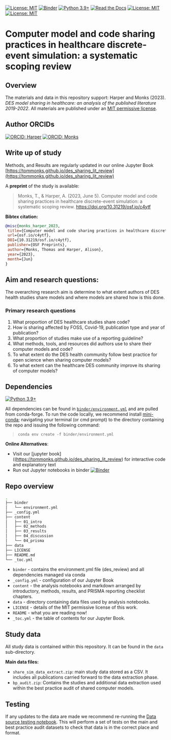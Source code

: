 [![License: MIT](https://img.shields.io/badge/License-MIT-yellow.svg)](https://opensource.org/licenses/MIT)
[![Binder](https://mybinder.org/badge_logo.svg)](https://mybinder.org/v2/gh/TomMonks/des_sharing_lit_review/HEAD)
[![Python 3.9+](https://img.shields.io/badge/python-3.9+-blue.svg)](https://www.python.org/downloads/release/python-390/)
[![Read the Docs](https://readthedocs.org/projects/pip/badge/?version=latest)](https://tommonks.github.io/des_sharing_lit_review)
[![License: MIT](https://img.shields.io/badge/ORCID-0000--0001--5274--5037-brightgreen)](https://orcid.org/0000-0001-5274-5037)
[![License: MIT](https://img.shields.io/badge/ORCID-0000--0003--2631--4481-brightgreen)](https://orcid.org/0000-0003-2631-4481)

# Computer model and code sharing practices in healthcare discrete-event simulation: a systematic scoping review

## Overview 
The materials and data in this repository support: Harper and Monks (2023).  *DES model sharing in healthcare: an analysis of the published literature 2019-2022*.  All materials are published under an [MIT permissive license](https://github.com/TomMonks/des_sharing_lit_review/blob/main/LICENSE). 

## Author ORCIDs

[![ORCID: Harper](https://img.shields.io/badge/ORCID-0000--0001--5274--5037-brightgreen)](https://orcid.org/0000-0001-5274-5037)
[![ORCID: Monks](https://img.shields.io/badge/ORCID-0000--0003--2631--4481-brightgreen)](https://orcid.org/0000-0003-2631-4481)

## Write up of study

Methods, and Results are regularly updated in our online Jupyter Book [https://tommonks.github.io/des_sharing_lit_review](https://tommonks.github.io/des_sharing_lit_review)

A **preprint** of the study is available:

> Monks, T., & Harper, A. (2023, June 5). Computer model and code sharing practices in healthcare discrete-event simulation: a systematic scoping review. https://doi.org/10.31219/osf.io/c4ytf

**Bibtex citation:**

```bibtex
@misc{monks_harper_2023,
 title={Computer model and code sharing practices in healthcare discrete-event simulation: a systematic scoping review},
 url={osf.io/c4ytf},
 DOI={10.31219/osf.io/c4ytf},
 publisher={OSF Preprints},
 author={Monks, Thomas and Harper, Alison},
 year={2023},
 month={Jun}
}
```

## Aim and research questions:

The overarching research aim is determine to what extent authors of DES health studies share models and where models are shared how is this done.

### Primary research questions

1. What proportion of DES healthcare studies share code? 
2. How is sharing affected by FOSS, Covid-19, publication type and year of publication?
3. What proportion of studies make use of a reporting guideline?
4. What methods, tools, and resources did authors use to share their computer models and code?
5. To what extent do the DES health community follow best practice for open science when sharing computer models?
6. To what extent can the healthcare DES community improve its sharing of computer models?

## Dependencies

[![Python 3.9+](https://img.shields.io/badge/python-3.9+-blue.svg)](https://www.python.org/downloads/release/python-390/)

All dependencies can be found in [`binder/environment.yml`]() and are pulled from conda-forge.  To run the code locally, we recommend install [mini-conda](https://docs.conda.io/en/latest/miniconda.html); navigating your terminal (or cmd prompt) to the directory containing the repo and issuing the following command:

> `conda env create -f binder/environment.yml`

**Online Alternatives**:

* Visit our [jupyter book]((https://tommonks.github.io/des_sharing_lit_review) for interactive code and explanatory text
* Run out Jupyter notebooks in binder [![Binder](https://mybinder.org/badge_logo.svg)](https://github.com/TomMonks/des_sharing_lit_review/main)

## Repo overview

```bash
.
├── binder
│   └── environment.yml
├── _config.yml
├── content
│   ├── 01_intro
│   ├── 02_methods
│   ├── 03_results
│   ├── 04_discussion
│   └── 04_prisma
├── data
├── LICENSE
├── README.md
└── _toc.yml
```
* `binder` - contains the environment.yml file (des_review) and all dependencies managed via conda
* `_config.yml` - configuration of our Jupyter Book
* `content` - the analysis notebooks and markdown arranged by introductory, methods, results, and PRISMA reporting checklist chapters.
* `data` - directory containing data files used by analysis notebooks. 
* `LICENSE` - details of the MIT permissive license of this work.
* `README` - what you are reading now!
* `_toc.yml` - the table of contents for our Jupyter Book.

## Study data

All study data is contained within this repository.  It can be found in the `data` sub-directory.

**Main data files:**

* `share_sim_data_extract.zip`: main study data stored as a CSV. It includes all publications carried forward to the data extraction phase.
* `bp_audit.zip`: Contains the studies and additional data extraction used within the best practice audit of shared computer models.

## Testing 

If any updates to the data are made we recommend re-running the [Data source testing notebook](https://github.com/TomMonks/des_sharing_lit_review/blob/main/content/03_results/12_data_testing_bkp.ipynb).  This will perform a set of tests on the main and best practice audit datasets to check that data is in the correct place and format. 